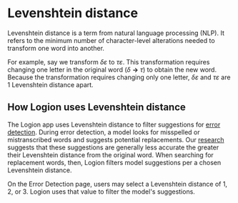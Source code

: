 # Levenshtein distance

Levenshtein distance is a term from natural language processing (NLP). It refers to the minimum number of character-level alterations needed to transform one word into another.

For example, say we transform *δε* to *τε*. This transformation requires changing one letter in the original word (*δ* **->** *τ*) to obtain the new word. Because the transformation requires changing only one letter, *δε* and *τε* are 1 Levenshtein distance apart.

## How Logion uses Levenshtein distance

The Logion app uses Levenshtein distance to filter suggestions for [error detection](../how-to/detection.md). During error detection, a model looks for misspelled or mistranscribed words and suggests potential replacements. Our [research](https://muse.jhu.edu/pub/1/article/901022) suggests that these suggestions are generally less accurate the greater their Levenshtein distance from the original word. When searching for replacement words, then, Logion filters model suggestions per a chosen Levenshtein distance.

On the Error Detection page, users may select a Levenshtein distance of 1, 2, or 3. Logion uses that value to filter the model's suggestions.
